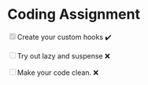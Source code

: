 # Coding Assignment

<input type="checkbox" checked disabled >Create your custom hooks :heavy_check_mark:

<input type="checkbox" disabled>Try out lazy and suspense :x:

<input type="checkbox" disabled>Make your code clean. :x:
